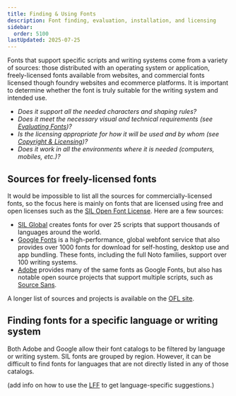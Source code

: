 ```yaml
---
title: Finding & Using Fonts
description: Font finding, evaluation, installation, and licensing
sidebar:
  order: 5100
lastUpdated: 2025-07-25
---
```


Fonts that support specific scripts and writing systems come from a variety of sources: those distributed with an operating system or application, freely-licensed fonts available from websites, and commercial fonts licensed though foundry websites and ecommerce platforms. It is important to determine whether the font is truly suitable for the writing system and intended use.

- _Does it support all the needed characters and shaping rules?_
- _Does it meet the necessary visual and technical requirements (see [Evaluating Fonts][evaluating-fonts])?_
- _Is the licensing appropriate for how it will be used and by whom (see [Copyright & Licensing][copyright-and-licensing])?_
- _Does it work in all the environments where it is needed (computers, mobiles, etc.)?_

## Sources for freely-licensed fonts

It would be impossible to list all the sources for commercially-licensed fonts, so the focus here is mainly on fonts that are licensed using free and open licenses such as the [SIL Open Font License][ofl]. Here are a few sources:

- [SIL Global][sil-fonts] creates fonts for over 25 scripts that support thousands of languages around the world.
- [Google Fonts][gf] is a high-performance, global webfont service that also provides over 1000 fonts for download for self-hosting, desktop use and app bundling. These fonts, including the full Noto families, support over 100 writing systems.
- [Adobe][adobe-open-source] provides many of the same fonts as Google Fonts, but also has notable open source projects that support multiple scripts, such as [Source Sans][adobe-source-sans].

A longer list of sources and projects is available on the [OFL site][ofl-fonts].

## Finding fonts for a specific language or writing system

Both Adobe and Google allow their font catalogs to be filtered by language or writing system. SIL fonts are grouped by region. However, it can be difficult to find fonts for languages that are not directly listed in any of those catalogs.

(add info on how to use the [LFF][lff] to get language-specific suggestions.)


[adobe-open-source]: https://fonts.adobe.com/foundries/open-source
[adobe-source-sans]: https://github.com/adobe-fonts/source-sans
[copyright-and-licensing]: /topics/fonts/copyright-and-licensing
[evaluating-fonts]: /topics/fonts/evaluating-fonts
[gf]: https://fonts.google.com/
[lff]: https://github.com/silnrsi/langfontfinder
[ofl]: https://openfontlicense.org
[ofl-fonts]: https://openfontlicense.org/ofl-fonts/
[sil-fonts]: https://software.sil.org/fonts
